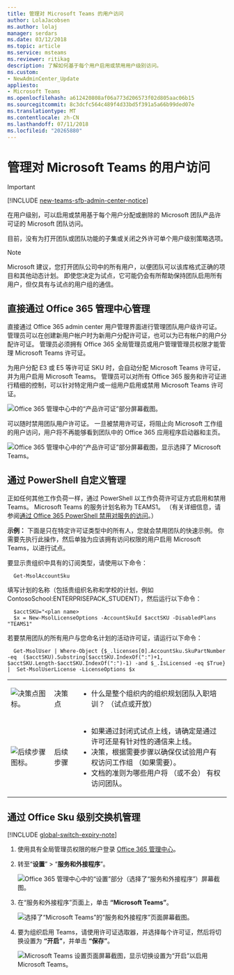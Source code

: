 ```yaml
---
title: 管理对 Microsoft Teams 的用户访问
author: LolaJacobsen
ms.author: lolaj
manager: serdars
ms.date: 03/12/2018
ms.topic: article
ms.service: msteams
ms.reviewer: ritikag
description: 了解如何基于每个用户启用或禁用用户级别访问。
ms.custom:
- NewAdminCenter_Update
appliesto:
- Microsoft Teams
ms.openlocfilehash: a612420808af06a773d206573f02d805aac06b15
ms.sourcegitcommit: 8c3dcfc564c489f4d33bd5f391a5a66b99ded07e
ms.translationtype: MT
ms.contentlocale: zh-CN
ms.lasthandoff: 07/11/2018
ms.locfileid: "20265880"
---
```

<a name="manage-user-access-to-microsoft-teams"></a>管理对 Microsoft Teams 的用户访问
=====================================
> [!IMPORTANT]
> [!INCLUDE [new-teams-sfb-admin-center-notice](includes/new-teams-sfb-admin-center-notice.md)]

在用户级别，可以启用或禁用基于每个用户分配或删除的 Microsoft 团队产品许可证的 Microsoft 团队访问。

目前，没有为打开团队或团队功能的子集或关闭之外许可单个用户级别策略选项。

> [!NOTE]
>Microsoft 建议，您打开团队公司中的所有用户，以便团队可以该库格式正确的项目和其他动态计划。 即使您决定为试点，它可能仍会有所帮助保持团队启用所有用户，但仅具有与试点的用户组的通信。

## <a name="manage-directly-through-the-office-365-admin-center"></a>直接通过 Office 365 管理中心管理

直接通过 Office 365 admin center 用户管理界面进行管理团队用户级许可证。 管理员可以在创建新用户帐户时为新用户分配许可证，也可以为已有帐户的用户分配许可证。 管理员必须拥有 Office 365 全局管理员或用户管理管理员权限才能管理 Microsoft Teams 许可证。

为用户分配 E3 或 E5 等许可证 SKU 时，会自动分配 Microsoft Teams 许可证，并为用户启用 Microsoft Teams。 管理员可以对所有 Office 365 服务和许可证进行精细的控制，可以针对特定用户或一组用户启用或禁用 Microsoft Teams 许可证。

![Office 365 管理中心中的“产品许可证”部分屏幕截图。](media/Manage_user_access_to_Microsoft_Teams_image2.png) 

可以随时禁用团队用户许可证。 一旦被禁用许可证，将阻止向 Microsoft 工作组的用户访问，用户将不再能够看到团队中的 Office 365 应用程序启动器和主页。

![Office 365 管理中心中的“产品许可证”部分屏幕截图，显示选择了 Microsoft Teams。](media/Manage_user_access_to_Microsoft_Teams_image4.png)

## <a name="manage-via-powershell"></a>通过 PowerShell 自定义管理

正如任何其他工作负荷一样，通过 PowerShell 以工作负荷许可证方式启用和禁用 Teams。 Microsoft Teams 的服务计划名称为 TEAMS1。 （有关详细信息，请参阅[通过 Office 365 PowerShell 禁用对服务的访问](https://docs.microsoft.com/office365/enterprise/powershell/disable-access-to-services-with-office-365-powershell)。）

**示例：** 下面是只在特定许可证类型中的所有人，您就会禁用团队的快速示例。 你需要先执行此操作，然后单独为应该拥有访问权限的用户启用 Microsoft Teams，以进行试点。

要显示贵组织中具有的订阅类型，请使用以下命令：

      Get-MsolAccountSku

填写计划的名称（包括贵组织名称和学校的计划，例如 ContosoSchool:ENTERPRISEPACK_STUDENT），然后运行以下命令：

      $acctSKU="<plan name>
      $x = New-MsolLicenseOptions -AccountSkuId $acctSKU -DisabledPlans "TEAMS1"
若要禁用团队的所有用户与您命名计划的活动许可证，请运行以下命令：

      Get-MsolUser | Where-Object {$_.licenses[0].AccountSku.SkuPartNumber -eq  ($acctSKU).Substring($acctSKU.IndexOf(":")+1,  $acctSKU.Length-$acctSKU.IndexOf(":")-1) -and $_.IsLicensed -eq $True} |  Set-MsolUserLicense -LicenseOptions $x

| | | |
|---------|---------|---------|
|![决策点图标。](media/Manage_user_access_to_Microsoft_Teams_image5.png)     |决策点         |<ul><li>什么是整个组织内的组织规划团队入职培训？  （试点或开放）</li></ul>         |
|![后续步骤图标。](media/Manage_user_access_to_Microsoft_Teams_image6.png)     |后续步骤         |<ul><li>如果通过封闭式试点上线，请确定是通过许可还是有针对性的通信来上线。</li><li>决策，根据需要步骤以确保仅试验用户有权访问工作组 （如果需要）。</li><li>文档的准则为哪些用户将 （或不会） 有权访问团队。</li></ul>         |

## <a name="manage-via-office-sku-level-switch"></a>通过 Office Sku 级别交换机管理
[!INCLUDE [global-switch-expiry-note](includes/global-switch-expiry-note.md)]

1.  使用具有全局管理员权限的帐户登录 [Office 365 管理中心](https://go.microsoft.com/fwlink/?linkid=854614)。

2.  转至“**设置**” > “**服务和外接程序**”。

    ![Office 365 管理中心中的“设置”部分（选择了“服务和外接程序”）屏幕截图。 ](media/Set_up_Microsoft_Teams_in_your_Office_365_organization_image1.png)

3.  在“服务和外接程序”页面上，单击 **“Microsoft Teams”**。

    ![选择了“Microsoft Teams”的“服务和外接程序”页面屏幕截图。](media/Set_up_Microsoft_Teams_in_your_Office_365_organization_image2.png)

4.  要为组织启用 Teams，请使用许可证选取器，并选择每个许可证，然后将切换设置为 **“开启”**，并单击 **“保存”**。

    ![Microsoft Teams 设置页面屏幕截图，显示切换设置为“开启”以启用 Microsoft Teams。](media/Services-and-addins-control-Microsoft-Teams.PNG)

